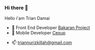 ### Hi there 👋

<!--
**triandamai/triandamai** is a ✨ _special_ ✨ repository because its `README.md` (this file) appears on your GitHub profile.
-->
Hello i'am Trian Damai


<!---- 🔭  Android Developer [Puskomedia Indonesia Kreatif](https://www.puskomedia.id/) --->
- 🧱  Front End Developer [Bakaran Project](https://bakaranproject.com/)
- 📱   Mobile Developer [Cexup](https://cexup.com)
<!---- - ⚡  Stop Stopping---->
- 📫  triannurizkillah@gmail.com


